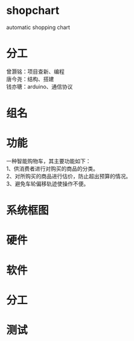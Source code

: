 # shopchart
automatic shopping chart 

# 分工
曾灏铭：项目查新、编程  
唐今尧：结构、搭建  
钱亦瑭：arduino、通信协议

# 组名


# 功能
一种智能购物车，其主要功能如下：  
  1、供消费者进行对购买的商品的分类。  
  2、对所购买的商品进行估价，防止超出预算的情况。  
  3、避免车轮偏移轨迹使操作不便。  

# 系统框图


# 硬件


# 软件


# 分工


# 测试


